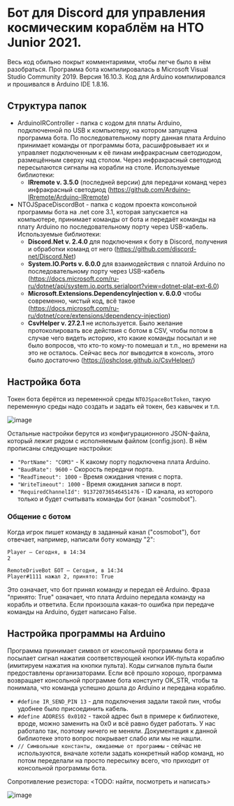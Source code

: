 # Бот для Discord для управления космическим кораблём на НТО Junior 2021.

Весь код обильно покрыт комментариями, чтобы легче было в нём разобраться. Программа бота компилировалась в Microsoft Visual Studio Community 2019. Версия 16.10.3. Код для Arduino компилировался и прошивался в Arduino IDE 1.8.16.

## Структура папок
- ArduinoIRController - папка с кодом для платы Arduino, подключенной по USB к компьютеру, на котором запущена программа бота. По последовательному порту данная плата Arduino принимает команды от программы бота, расшифровывает их и управляет подключенным к её пинам инфракрасным светодиодом, размещённым сверху над столом. Через инфракрасный светодиод пересылаются сигналы на корабли на столе. Используемые библиотеки:
  - **IRremote v. 3.5.0** (последней версии) для передачи команд через инфракрасный светодиод (https://github.com/Arduino-IRremote/Arduino-IRremote)
- NTOJSpaceDiscordBot - папка с кодом проекта консольной программы бота на .net core 3.1, которая запускается на компьютере, принимает команды от бота и передаёт команды на плату Arduino по последовательному порту через USB-кабель. Используемые библиотеки: 
  - **Discord.Net v. 2.4.0** для подключения к боту в Discord, получения и обработки команд от него (https://github.com/discord-net/Discord.Net)
  - **System.IO.Ports v. 6.0.0** для взаимодействия с платой Arduino по последовательному порту через USB-кабель (https://docs.microsoft.com/ru-ru/dotnet/api/system.io.ports.serialport?view=dotnet-plat-ext-6.0)
  - **Microsoft.Extensions.DependencyInjection v. 6.0.0** чтобы современно, чистый код, всё такое (https://docs.microsoft.com/ru-ru/dotnet/core/extensions/dependency-injection)
  - **CsvHelper v. 27.2.1** не используется. Было желание протоколировать все действия с ботом в CSV, чтобы потом в случае чего видеть историю, кто какие команды посылал и не было вопросов, что кто-то кому-то помешал и т.п., но времени на это не осталось. Сейчас весь лог выводится в консоль, этого было достаточно (https://joshclose.github.io/CsvHelper/)

## Настройка бота
Токен бота берётся из переменной среды `NTOJSpaceBotToken`, такую переменную среды надо создать и задать ей токен, без кавычек и т.п.

![image](https://user-images.githubusercontent.com/1927563/145016655-899ad8da-a1e9-4055-a2ca-20597552069a.png)

Остальные настройки берутся из конфигурационного JSON-файла, который лежит рядом с исполняемым файлом (config.json). В нём прописаны следующие настройки:
 - `"PortName": "COM3"` - К какому порту подключена плата Arduino.
 - `"BaudRate": 9600` - Скорость передачи порта.
 - `"ReadTimeout": 1000` - Время ожидания чтения с порта.
 - `"WriteTimeout": 1000` - Время ожидания записи в порт.
 - `"RequiredChannelId": 913720736546451476` - ID канала, из которого только и будет считывать команды бот (канал "cosmobot").

### Общение с ботом
Когда игрок пишет команду в заданный канал ("cosmobot"), бот отвечает, например, написали боту команду "2":
```
Player — Сегодня, в 14:34
2
```
```
RemoteDriveBot БОТ — Сегодня, в 14:34
Player#1111 нажал 2, принято: True
```
Это означает, что бот принял команду и передал её Arduino. Фраза "принято: True" означает, что плата Arduino передала команду на корабль и ответила. Если произошла какая-то ошибка при передаче команды на Arduino, будет написано False.

## Настройка программы на Arduino
Программа принимает символ от консольной программы бота и посылает сигнал нажатия соответствующей кнопки ИК-пульта кораблю (имитируем нажатия на кнопки пульта). Коды сигналов пульта были предоставлены организаторами. Если всё прошло хорошо, программа возвращает консольной программе бота констунту OK_STR, чтобы та понимала, что команда успешно дошла до Arduino и передана кораблю.      

- `#define IR_SEND_PIN 13` - для подключения задали такой пин, чтобы удобнее было присоединить кабель.
- `#define ADDRESS 0x0102` - такой адрес был в примере к библиотеке, вроде, можно заменить на 0х0 и всё равно будет работать. У нас работало так, поэтому ничего не меняли. Документация к данной библиотеке этото вопрос покрывает слабо или мы не нашли.
- `// Символьные константы, ожидаемые от программы` - сейчас не используются, вначале хотели задать конкретный набор команд, но потом переделали на просто пересылку всего, что приходит от консольной программы бота.

Сопротивление резистора: <TODO: найти, посмотреть и написать>

![image](https://user-images.githubusercontent.com/1927563/145013123-6461f0be-dfbb-4ea0-8290-61b57dc612b2.png)
